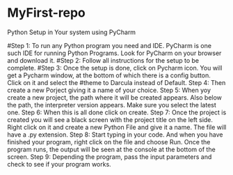 # MyFirst-repo

Python Setup in Your system using PyCharm

#Step 1: To run any Python program you need and IDE. PyCharm is one such IDE for running Python Programs. Look for PyCharm on your browser and download it.
#Step 2: Follow all instructions for the setup to be complete.
#Step 3: Once the setup is done, click on Pycharm icon. You will get a Pycharm window, at the bottom of which there is a config button. Click on it and select the #theme
to Darcula instead of Default.
Step 4: Then create a new Porject giving it a name of your choice.
Step 5: When yoy create a new project, the path where it will be created appears. Also below the path, the interpreter version appears. Make sure you select the latest one.
Step 6: When this is all done click on create.
Step 7: Once the project is created you will see a black screen with the project title on the left side. Right click on it and create a new Python File and give it a name.
The file will have a .py extension.
Step 8: Start typing in your code. And when you have finished your program, right click on the file and choose Run. Once the program runs, the output will be seen at the
console at the bottom of the screen.
Step 9: Depending the program, pass the input parameters and check to see if your program works.



